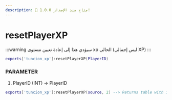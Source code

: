 ```yaml
---
description: 🔧 متاح منذ الإصدار 1.0.0!
---
```


# resetPlayerXP

:::warning
سيؤدي هذا إلى إعادة تعيين مستوى xp الحالي (ليس إجمالي XP)
:::

```lua title="Export Syntax"
exports['tuncion_xp']:resetPlayerXP(PlayerID)
```

### PARAMETER

1. PlayerID <span className="color-blue">(INT)</span> <span className="color-orange">-> PlayerID</span>

```lua
exports['tuncion_xp']:resetPlayerXP(source, 2) --> Returns table with information
```